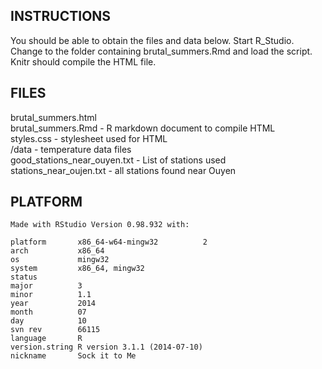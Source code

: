## INSTRUCTIONS
 
   You should be able to obtain the files and data below.
   Start R_Studio. Change to the folder containing brutal_summers.Rmd
   and load the script. Knitr should compile the HTML file.
   
## FILES
   
   brutal_summers.html  
   brutal_summers.Rmd  - R markdown document to compile HTML  
   styles.css - stylesheet used for HTML  
   /data   - temperature data files  
   good_stations_near_ouyen.txt  - List of stations used  
   stations_near_oujen.txt - all stations found near Ouyen  
   
## PLATFORM
   
    Made with RStudio Version 0.98.932 with:
   
    platform       x86_64-w64-mingw32          2
    arch           x86_64                      
    os             mingw32                     
    system         x86_64, mingw32             
    status                                     
    major          3                           
    minor          1.1                         
    year           2014                        
    month          07                          
    day            10                          
    svn rev        66115                       
    language       R                           
    version.string R version 3.1.1 (2014-07-10)
    nickname       Sock it to Me  